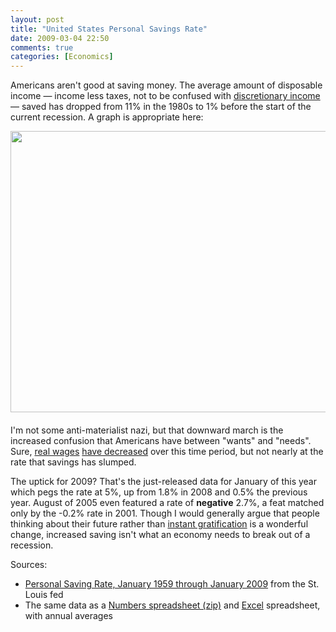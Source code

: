 ```yaml
---
layout: post
title: "United States Personal Savings Rate"
date: 2009-03-04 22:50
comments: true
categories: [Economics]
---
```

Americans aren't good at saving money.  The average amount of disposable income — income less taxes, not to be confused with [discretionary income](http://en.wikipedia.org/wiki/Disposable_income) — saved has dropped from 11% in the 1980s to 1% before the start of the current recession.  A graph is appropriate here:

<a href="http://dinomite.net/2009/03/personal-savings-rate.png"><img src="http://dinomite.net/2009/03/personal-savings-rate.png" height="450" width="662" class="mt-image-center" style="text-align: center; display: block; margin: 0 auto 20px;" ></a>

I'm not some anti-materialist nazi, but that downward march is the increased confusion that Americans have between "wants" and "needs".  Sure, [real wages](http://en.wikipedia.org/wiki/Real_wage) [have decreased](http://www.workinglife.org/wiki/Wages+and+Benefits%3A+Real+Wages+%281964-2004%29)  over this time period, but not nearly at the rate that savings has slumped.

The uptick for 2009?  That's the just-released data for January of this year which pegs the rate at 5%, up from 1.8% in 2008 and 0.5% the previous year.  August of 2005 even featured a rate of <strong>negative</strong> 2.7%, a feat matched only by the -0.2% rate in 2001.  Though I would generally argue that people thinking about their future rather than [instant gratification](http://www.nytimes.com/2008/03/09/business/09view.html?ex=1362718800&en=e0525c458b2d83df&ei=5124&partner=permalink&exprod=permalink) is a wonderful change, increased saving isn't what an economy needs to break out of a recession.

Sources:
<ul>
<li><a href="http://research.stlouisfed.org/fred2/data/PSAVERT.txt">Personal Saving Rate, January 1959 through January 2009</a> from the St. Louis fed</li>
<li>The same data as a <a href="http://dinomite.net/2009/03/personal-savings-rate.zip">Numbers spreadsheet (zip)</a> and <a href="http://dinomite.net/2009/03/personal-savings-rate.xls">Excel</a> spreadsheet, with annual averages</li>
</ul>
